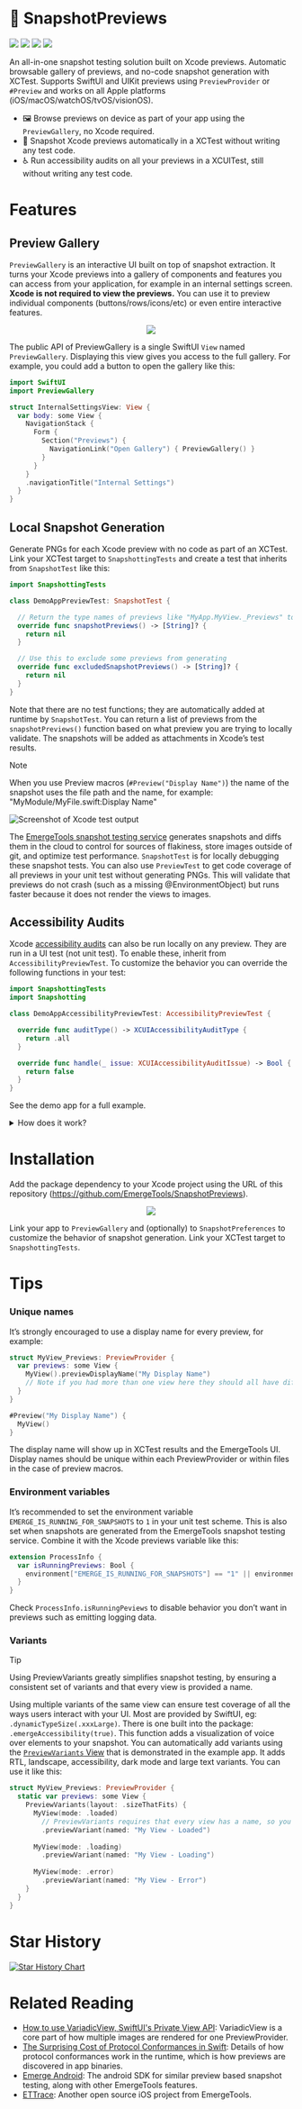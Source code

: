 # 📸 SnapshotPreviews

[![](https://img.shields.io/endpoint?url=https%3A%2F%2Fswiftpackageindex.com%2Fapi%2Fpackages%2FEmergeTools%2FSnapshotPreviews%2Fbadge%3Ftype%3Dswift-versions)](https://swiftpackageindex.com/EmergeTools/SnapshotPreviews)
[![](https://img.shields.io/endpoint?url=https%3A%2F%2Fswiftpackageindex.com%2Fapi%2Fpackages%2FEmergeTools%2FSnapshotPreviews%2Fbadge%3Ftype%3Dplatforms)](https://swiftpackageindex.com/EmergeTools/SnapshotPreviews)
[![](https://img.shields.io/badge/dynamic/json?url=https%3A%2F%2Fwww.emergetools.com%2Fapi%2Fv2%2Fpublic_new_build%3FexampleId%3Dsnapshotpreviews-ios.PreviewGallery%26platform%3Dios%26badgeOption%3Dversion_and_max_install_size%26buildType%3Drelease&query=$.badgeMetadata&label=PreviewGallery&logo=apple)](https://www.emergetools.com/app/example/ios/snapshotpreviews-ios.PreviewGallery/release?utm_campaign=badge-data)
[![](https://img.shields.io/badge/dynamic/json?url=https%3A%2F%2Fwww.emergetools.com%2Fapi%2Fv2%2Fpublic_new_build%3FexampleId%3Dsnapshotpreviews-ios.SnapshottingTests%26platform%3Dios%26badgeOption%3Dversion_and_max_install_size%26buildType%3Drelease&query=$.badgeMetadata&label=SnapshottingTests&logo=apple)](https://www.emergetools.com/app/example/ios/snapshotpreviews-ios.SnapshottingTests/release?utm_campaign=badge-data)

An all-in-one snapshot testing solution built on Xcode previews. Automatic browsable gallery of previews, and no-code snapshot generation with XCTest. Supports SwiftUI and UIKit previews using `PreviewProvider` or `#Preview` and works on all Apple platforms (iOS/macOS/watchOS/tvOS/visionOS).

- 🖼️ Browse previews on device as part of your app using the `PreviewGallery`, no Xcode required.
- 📸 Snapshot Xcode previews automatically in a XCTest without writing any test code.
- ♿ Run accessibility audits on all your previews in a XCUITest, still without writing any test code.

# Features

## Preview Gallery

`PreviewGallery` is an interactive UI built on top of snapshot extraction. It turns your Xcode previews into a gallery of components and features you can access from your application, for example in an internal settings screen. **Xcode is not required to view the previews.** You can use it to preview individual components (buttons/rows/icons/etc) or even entire interactive features.

<p align="center">
  <img src="https://raw.githubusercontent.com/EmergeTools/SnapshotPreviews/master/images/image1.png" />
</p>

The public API of PreviewGallery is a single SwiftUI `View` named `PreviewGallery`. Displaying this view gives you access to the full gallery. For example, you could add a button to open the gallery like this:

```swift
import SwiftUI
import PreviewGallery

struct InternalSettingsView: View {
  var body: some View {
    NavigationStack {
      Form {
        Section("Previews") {
          NavigationLink("Open Gallery") { PreviewGallery() }
        }
      }
    }
    .navigationTitle("Internal Settings")
  }
}
```

## Local Snapshot Generation

Generate PNGs for each Xcode preview with no code as part of an XCTest. Link your XCTest target to `SnapshottingTests` and create a test that inherits from `SnapshotTest` like this:

```swift
import SnapshottingTests

class DemoAppPreviewTest: SnapshotTest {

  // Return the type names of previews like "MyApp.MyView._Previews" to selectively render only some previews
  override func snapshotPreviews() -> [String]? {
    return nil
  }

  // Use this to exclude some previews from generating
  override func excludedSnapshotPreviews() -> [String]? {
    return nil
  }
}
```

Note that there are no test functions; they are automatically added at runtime by `SnapshotTest`. You can return a list of previews from the `snapshotPreviews()` function based on what preview you are trying to locally validate. The snapshots will be added as attachments in Xcode’s test results.

> [!NOTE]
> When you use Preview macros (`#Preview("Display Name")`) the name of the snapshot uses the file path and the name, for example: "MyModule/MyFile.swift:Display Name"

![Screenshot of Xcode test output](https://raw.githubusercontent.com/EmergeTools/SnapshotPreviews/master/images/testOutput.png)

The [EmergeTools snapshot testing service](https://docs.emergetools.com/docs/snapshot-testing) generates snapshots and diffs them in the cloud to control for sources of flakiness, store images outside of git, and optimize test performance. `SnapshotTest` is for locally debugging these snapshot tests. You can also use `PreviewTest` to get code coverage of all previews in your unit test without generating PNGs. This will validate that previews do not crash (such as a missing @EnvironmentObject) but runs faster because it does not render the views to images.

## Accessibility Audits

Xcode [accessibility audits](https://developer.apple.com/documentation/xctest/xcuiapplication/4191487-performaccessibilityaudit) can also be run locally on any preview. They are run in a UI test (not unit test). To enable these, inherit from `AccessibilityPreviewTest`. To customize the behavior you can override the following functions in your test:

```swift
import SnapshottingTests
import Snapshotting

class DemoAppAccessibilityPreviewTest: AccessibilityPreviewTest {

  override func auditType() -> XCUIAccessibilityAuditType {
    return .all
  }

  override func handle(_ issue: XCUIAccessibilityAuditIssue) -> Bool {
    return false
  }
}
```

See the demo app for a full example.

<details>
  <summary>How does it work?</summary>

  The XCTest dynamically inserts test functions by creating functions using the Objective-C runtime and overriding XCTest’s `testInvocations` function.

  Previews are discovered in the binary by parsing the `__swift5_proto` Mach-O section to see what types conform to `PreviewProvider` (and similar protocols generated by the #Preview macro). Details of how this works in the Swift runtime can be found in our [blog post](https://www.emergetools.com/blog/posts/SwiftProtocolConformance).
</details>

# Installation

Add the package dependency to your Xcode project using the URL of this repository (https://github.com/EmergeTools/SnapshotPreviews).

<p align="center">
  <img src="https://raw.githubusercontent.com/EmergeTools/SnapshotPreviews/master/images/image2.png" />
</p>

Link your app to `PreviewGallery` and (optionally) to `SnapshotPreferences` to customize the behavior of snapshot generation.
Link your XCTest target to `SnapshottingTests`.

# Tips

### Unique names

It’s strongly encouraged to use a display name for every preview, for example:

```swift
struct MyView_Previews: PreviewProvider {
  var previews: some View {
    MyView().previewDisplayName("My Display Name")
    // Note if you had more than one view here they should all have different display names.
  }
}

#Preview("My Display Name") {
  MyView()
}
```

The display name will show up in XCTest results and the EmergeTools UI. Display names should be unique within each PreviewProvider or within files in the case of preview macros.

### Environment variables

It’s recommended to set the environment variable `EMERGE_IS_RUNNING_FOR_SNAPSHOTS` to `1` in your unit test scheme. This is also set when snapshots are generated from the EmergeTools snapshot testing service. Combine it with the Xcode previews variable like this:

```swift
extension ProcessInfo {
  var isRunningPreviews: Bool {
    environment["EMERGE_IS_RUNNING_FOR_SNAPSHOTS"] == "1" || environment["XCODE_RUNNING_FOR_PREVIEWS"] == "1"
  }
}
```

Check `ProcessInfo.isRunningPeviews` to disable behavior you don’t want in previews such as emitting logging data.

### Variants

> [!TIP]
> Using PreviewVariants greatly simplifies snapshot testing, by ensuring a consistent set of variants and that every view is provided a name.

Using multiple variants of the same view can ensure test coverage of all the ways users interact with your UI. Most are provided by SwiftUI, eg: `.dynamicTypeSize(.xxxLarge)`. There is one built into the package: `.emergeAccessibility(true)`. This function adds a visualization of voice over elements to your snapshot. You can automatically add variants using the [`PreviewVariants` View](https://github.com/EmergeTools/SnapshotPreviews/blob/main/Examples/DemoApp/DemoApp/TestViews/PreviewVariants.swift) that is demonstrated in the example app. It adds RTL, landscape, accessibility, dark mode and large text variants. You can use it like this:

```swift
struct MyView_Previews: PreviewProvider {
  static var previews: some View {
    PreviewVariants(layout: .sizeThatFits) {
      MyView(mode: .loaded)
        // PreviewVariants requires that every view has a name, so you can’t create one without a display name
        .previewVariant(named: "My View - Loaded")
      
      MyView(mode: .loading)
        .previewVariant(named: "My View - Loading")
      
      MyView(mode: .error)
        .previewVariant(named: "My View - Error")
    }
  }
}
```

# Star History

[![Star History Chart](https://api.star-history.com/svg?repos=EmergeTools/SnapshotPreviews&type=Date)](https://star-history.com/#EmergeTools/SnapshotPreviews&Date)

# Related Reading
- [How to use VariadicView, SwiftUI's Private View API](https://www.emergetools.com/blog/posts/how-to-use-variadic-view): VariadicView is a core part of how multiple images are rendered for one PreviewProvider.
- [The Surprising Cost of Protocol Conformances in Swift](https://www.emergetools.com/blog/posts/SwiftProtocolConformance): Details of how protocol conformances work in the runtime, which is how previews are discovered in app binaries.
- [Emerge Android](https://github.com/EmergeTools/emerge-android): The android SDK for similar preview based snapshot testing, along with other EmergeTools features.
- [ETTrace](https://github.com/EmergeTools/ETTrace): Another open source iOS project from EmergeTools.
